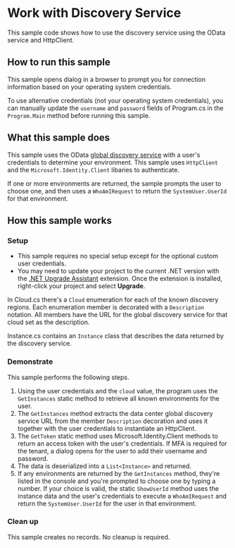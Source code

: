 ﻿---
languages:
- csharp
products:
- power-platform
- power-apps
page_type: sample
description: "This sample code shows how to use the discovery service using the OData service and HttpClient."
---
# Work with Discovery Service

This sample code shows how to use the discovery service using the OData service and HttpClient.

## How to run this sample

This sample opens dialog in a browser to prompt you for connection information based on your operating system credentials.

To use alternative credentials (not your operating system credentials), you can manually update the `username` and `password` fields of Program.cs in the `Program.Main` method before running this sample.

## What this sample does

This sample uses the OData [global discovery service](https://learn.microsoft.com/power-apps/developer/data-platform/discovery-service#global-discovery-service) with a user's credentials to determine your environment. This sample uses `HttpClient` and the `Microsoft.Identity.Client` libaries to authenticate.

If one or more environments are returned, the sample prompts the user to choose one, and then uses a `WhoAmIRequest` to return the `SystemUser.UserId` for that environment.

## How this sample works

### Setup

- This sample requires no special setup except for the optional custom user credentials.
- You may need to update your project to the current .NET version with the [.NET Upgrade Assistant](https://marketplace.visualstudio.com/items?itemName=ms-dotnettools.upgradeassistant) extension. Once the extension is installed, right-click your project and select **Upgrade**.

In Cloud.cs there's a `Cloud` enumeration for each of the known discovery regions. Each enumeration member is decorated with a `Description` notation. All members have the URL for the global discovery service for that cloud set as the description.

Instance.cs contains an `Instance` class that describes the data returned by the discovery service.

### Demonstrate

This sample performs the following steps.

1. Using the user credentials and the `cloud` value, the program uses the `GetInstances` static method to retrieve all known environments for the user.
1. The `GetInstances` method extracts the data center global discovery service URL from the member `Description` decoration and uses it together with the user credentials to instantiate an HttpClient. 
1. The `GetToken` static method uses Microsoft.Identity.Client methods to return an access token with the user's credentials. If MFA is required for the tenant, a dialog opens for the user to add their username and password.
1. The data is deserialized into a `List<Instance>` and returned.
1. If any environments are returned by the `GetInstances` method, they're listed in the console and you're prompted to choose one by typing a number. If your choice is valid, the static `ShowUserId` method uses the instance data and the user's credentials to execute a `WhoAmIRequest` and return the `SystemUser.UserId` for the user in that environment.

### Clean up

This sample creates no records. No cleanup is required.